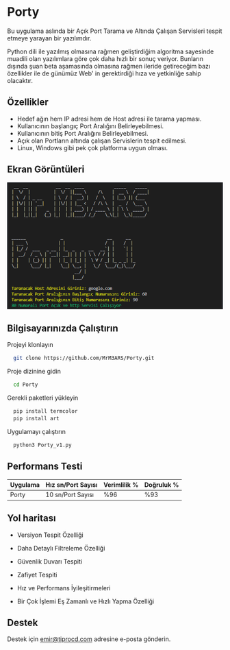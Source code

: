
# Porty

Bu uygulama aslında bir Açık Port Tarama ve Altında Çalışan Servisleri tespit etmeye yarayan bir yazılımdır.

Python dili ile yazılmış olmasına rağmen geliştirdiğim algoritma sayesinde muadili olan yazılımlara göre çok daha hızlı bir sonuç veriyor. Bunların dışında şuan beta aşamasında olmasına rağmen ileride getireceğim bazı özellikler ile de günümüz Web' in gerektirdiği hıza ve yetkinliğe sahip olacaktır.




## Özellikler

- Hedef ağın hem IP adresi hem de Host adresi ile tarama yapması.
- Kullanıcının başlangıç Port Aralığını Belirleyebilmesi.
- Kullanıcının bitiş Port Aralığını Belirleyebilmesi.
- Açık olan Portların altında çalışan Servislerin tespit edilmesi.
- Linux, Windows gibi pek çok platforma uygun olması.


  
## Ekran Görüntüleri

![Uygulama Ekran Görüntüsü](https://github.com/MrM3ARS/Porty/blob/main/ScreenShot.PNG)

  
## Bilgisayarınızda Çalıştırın

Projeyi klonlayın

```bash
  git clone https://github.com/MrM3ARS/Porty.git
```

Proje dizinine gidin

```bash
  cd Porty
```

Gerekli paketleri yükleyin

```bash
  pip install termcolor
  pip install art
```

Uygulamayı çalıştırın

```bash
  python3 Porty_v1.py
```

  
## Performans Testi


| Uygulama  | Hız sn/Port Sayısı  | Verimlilik %  | Doğruluk %  |
|---|---|---|---|
| Porty  | 10 sn/Port Sayısı  | %96  | %93  |


## Yol haritası

- Versiyon Tespit Özelliği

- Daha Detaylı Filtreleme Özelliği

- Güvenlik Duvarı Tespiti

- Zafiyet Tespiti

- Hız ve Performans İyileşitirmeleri

- Bir Çok İşlemi Eş Zamanlı ve Hızlı Yapma Özelliği

  
## Destek

Destek için emir@tiprocd.com adresine e-posta gönderin.

  

